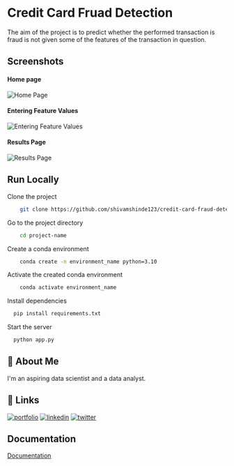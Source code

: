 
# Credit Card Fruad Detection

The aim of the project is to predict whether the performed transaction is fraud is not given some of the features of the transaction in question.


## Screenshots

#### Home page
![Home Page](https://i.postimg.cc/KvBjmsxS/img1.png)

#### Entering Feature Values
![Entering Feature Values](https://i.postimg.cc/yNY8X19s/img2.png)

#### Results Page
![Results Page](https://i.postimg.cc/7ZNL2G5K/img3.png)


## Run Locally

Clone the project

```bash
    git clone https://github.com/shivamshinde123/credit-card-fraud-detection2.git
```

Go to the project directory

```bash
    cd project-name
```

Create a conda environment

```bash
    conda create -n environment_name python=3.10
```

Activate the created conda environment

```bash
    conda activate environment_name
```

Install dependencies

```bash
  pip install requirements.txt
```

Start the server

```bash
  python app.py
```


## 🚀 About Me
I'm an aspiring data scientist and a data analyst.


## 🔗 Links
[![portfolio](https://img.shields.io/badge/my_portfolio-000?style=for-the-badge&logo=ko-fi&logoColor=white)](http://shivamdshinde.com/)
[![linkedin](https://img.shields.io/badge/linkedin-0A66C2?style=for-the-badge&logo=linkedin&logoColor=white)](https://www.linkedin.com/in/shivamds92722/)
[![twitter](https://img.shields.io/badge/twitter-1DA1F2?style=for-the-badge&logo=twitter&logoColor=white)](https://www.twitter.com/ShivamS64852411)


## Documentation

[Documentation](https://linktodocumentation)

